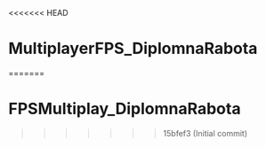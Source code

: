 <<<<<<< HEAD
# MultiplayerFPS_DiplomnaRabota
=======
# FPSMultiplay_DiplomnaRabota
>>>>>>> 15bfef3 (Initial commit)
